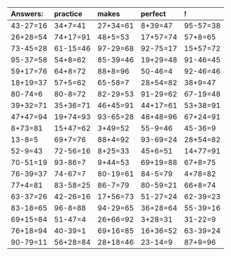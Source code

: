 | Answers: | practice | makes | perfect | ! |
| :--- | :--- | :--- | :--- | :--- |
| 43-27=16 | 34+7=41 | 27+34=61 | 8+39=47 | 95-57=38 | 
| 26+28=54 | 74+17=91 | 48+5=53 | 17+57=74 | 57+8=65 | 
| 73-45=28 | 61-15=46 | 97-29=68 | 92-75=17 | 15+57=72 | 
| 95-37=58 | 54+8=62 | 85-39=46 | 19+29=48 | 91-46=45 | 
| 59+17=76 | 64+8=72 | 88+8=96 | 50-46=4 | 92-46=46 | 
| 18+19=37 | 57+5=62 | 65-58=7 | 28+54=82 | 38+9=47 | 
| 80-74=6 | 80-8=72 | 82-29=53 | 91-29=62 | 67-19=48 | 
| 39+32=71 | 35+36=71 | 46+45=91 | 44+17=61 | 53+38=91 | 
| 47+47=94 | 19+74=93 | 93-65=28 | 48+48=96 | 67+24=91 | 
| 8+73=81 | 15+47=62 | 3+49=52 | 55-9=46 | 45-36=9 | 
| 13-8=5 | 69+7=76 | 88+4=92 | 93-69=24 | 28+54=82 | 
| 52-9=43 | 72-56=16 | 8+25=33 | 45+6=51 | 14+77=91 | 
| 70-51=19 | 93-86=7 | 9+44=53 | 69+19=88 | 67+8=75 | 
| 76-39=37 | 74-67=7 | 80-19=61 | 84-5=79 | 4+78=82 | 
| 77+4=81 | 83-58=25 | 86-7=79 | 80-59=21 | 66+8=74 | 
| 63-37=26 | 42-26=16 | 17+56=73 | 51-27=24 | 62-39=23 | 
| 83-18=65 | 96-8=88 | 94-29=65 | 36+28=64 | 55-39=16 | 
| 69+15=84 | 51-47=4 | 26+66=92 | 3+28=31 | 31-22=9 | 
| 76+18=94 | 40-39=1 | 69+16=85 | 16+36=52 | 63-39=24 | 
| 90-79=11 | 56+28=84 | 28+18=46 | 23-14=9 | 87+9=96 | 
